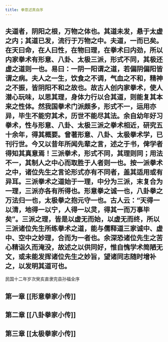 ```yaml
---
title: 拳意述真自序
---
```


## 夫道者，阴阳之根，万物之体也。其道未发，悬于太虚之内；其道已发，流行于万物之中。夫道，一而已矣。在天曰命，在人曰性，在物曰理，在拳术曰内劲，所以内家拳术有形意、八卦、太极三派，形式不同，其极还虚之道则一也。易曰：一阴一阳谓之道，若偏阴偏阳皆谓之病。夫人之一生，饮食之不调，气血之不和，精神之不振，皆阴阳不和之故也。故古人创内家拳术，使人潜心玩味，以思其理，身体力行以合其道，则能复其本来之性体。然我国拳术门派颇多，形式不一，运用亦异，毕生不能穷其术，历世不能尽其法。余自幼年好习拳术，性与形意、八卦、太极三派之拳术相近，研究五十余年，得其概要。曾著形意、八卦、太极拳术学，已刊行世。今又以昔年所闻先辈之言，述之于书，俾学者得知其真意焉！三派拳术，形式不同，其理则同；用法不一，其制人之中心而取胜于人者则一也。按一派拳术之中，诸位先生之言论形式亦有不同者，盖其适用或有异耳。三派拳术之道始于一理，中分为三派，末复合为一理，三派亦各有所得也。形意拳之诚一也，八卦拳之万法归一也，太极拳之抱元守一也。古人云：“天得一以清，地得一以宁，人得一以灵，得其一而万事毕矣”。三派之理，皆是以虚无而始，以虚无而终，所以三派诸位先生所练拳术之道，能与儒释道三家诚中、虚中、空中之妙理，合而为一者也。余深恐诸位先生之苦心精诣久而淹没，故述之以供同好，惟自愧学术简陋无文，或未能发挥诸位先生之妙旨，望诸同志随时增补之，以发明其道可也。

民国十二年岁次癸亥直隶完县孙福全序
## 第一章 [[形意拳家小传]]
## 第二章 [[八卦拳家小传]]
## 第三章 [[太极拳家小传]]
##
